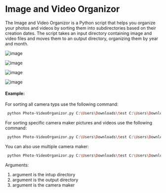 # Image and Video Organizor

The Image and Video Organizor is a Python script that helps you organize your photos and videos by sorting them into subdirectories based on their creation dates. The script takes an input directory containing image and video files and moves them to an output directory, organizing them by year and month.

![image](https://user-images.githubusercontent.com/93609912/236556817-d74d8100-38c2-4cb0-9036-4a085e6639f9.png)

![image](https://user-images.githubusercontent.com/93609912/236556846-9b56c2c4-d991-4278-936e-19108fc69104.png)

![image](https://user-images.githubusercontent.com/93609912/236557730-407f96a4-1b02-4531-bdef-fee4c2e5962c.png)

![image](https://user-images.githubusercontent.com/93609912/236556896-cba4c935-6336-4c90-85ea-e6f1227a1712.png)

#### Example:

For sorting all camera typs use the following command:

``` bash
 python Photo-VideoOrganizor.py C:\Users\Downloads\test C:\Users\Downloads\test
 ```

For sorting specific camera maker pictures and videos use the following command:

``` bash
 python Photo-VideoOrganizor.py C:\Users\Downloads\test C:\Users\Downloads\test --camera_maker samsung
```

You can also use multiple camera maker:

``` bash
 python Photo-VideoOrganizor.py C:\Users\Downloads\test C:\Users\Downloads\test --camera_maker samsung apple
```

Arguments:

1. argument is the intup directory
2. argument is the output directory
3. argument is the camera maker